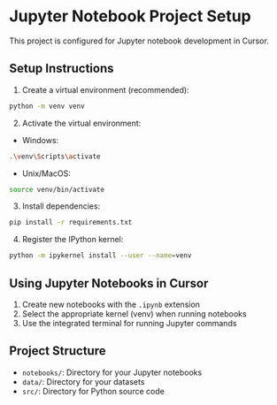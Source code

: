 # Jupyter Notebook Project Setup

This project is configured for Jupyter notebook development in Cursor.

## Setup Instructions

1. Create a virtual environment (recommended):
```bash
python -m venv venv
```

2. Activate the virtual environment:
- Windows:
```bash
.\venv\Scripts\activate
```
- Unix/MacOS:
```bash
source venv/bin/activate
```

3. Install dependencies:
```bash
pip install -r requirements.txt
```

4. Register the IPython kernel:
```bash
python -m ipykernel install --user --name=venv
```

## Using Jupyter Notebooks in Cursor

1. Create new notebooks with the `.ipynb` extension
2. Select the appropriate kernel (venv) when running notebooks
3. Use the integrated terminal for running Jupyter commands

## Project Structure

- `notebooks/`: Directory for your Jupyter notebooks
- `data/`: Directory for your datasets
- `src/`: Directory for Python source code 